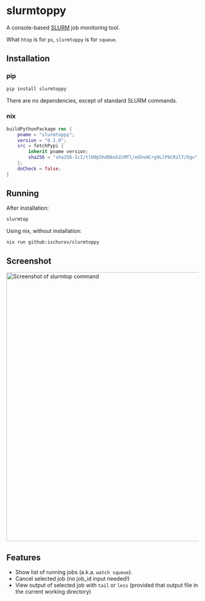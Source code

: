 # slurmtoppy
A console-based [SLURM](https://slurm.schedmd.com) job monitoring tool.

What `htop` is for `ps`, `slurmtoppy` is for `squeue`.

## Installation
### pip
```bash
pip install slurmtoppy
```
There are no dependencies, except of standard SLURM commands.

### nix
```nix
buildPythonPackage rec {
    pname = "slurmtoppy";
    version = "0.1.0";
    src = fetchPypi {
        inherit pname version;
        sha256 = "sha256-IcI/tlH9p5hdOkohZcMTl/eGhvHCrg9LlPkCRzlT/Dg=";
    };
    doCheck = false;
}
```

## Running
After installation:
```bash
slurmtop
```

Using nix, without installation:
```
nix run github:ischurov/slurmtoppy
```

## Screenshot
<img width="704" alt="Screenshot of slurmtop command" src="https://github.com/ischurov/slurmtoppy/assets/2717321/b9c691bb-a78a-4ddb-9fe9-a2b341a84e02">

## Features
- Show list of running jobs (a.k.a. `watch squeue`).
- Cancel selected job (no job_id input needed!)
- View output of selected job with `tail` or `less` (provided that output file in the current working directory)
